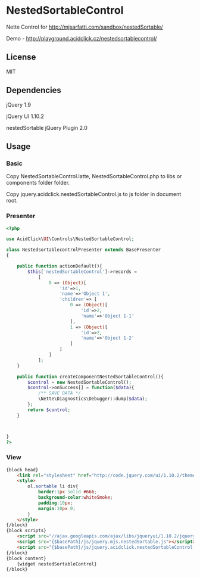 # NestedSortableControl

Nette Control for http://mjsarfatti.com/sandbox/nestedSortable/

Demo - http://playground.acidclick.cz/nestedsortablecontrol/ 

## License

MIT

## Dependencies

jQuery 1.9

jQuery UI 1.10.2

nestedSortable jQuery Plugin 2.0

## Usage

### Basic

Copy NestedSortableControl.latte, NestedSortableControl.php to libs or components folder folder.

Copy jquery.acidclick.nestedSortableControl.js to js folder in document root.

### Presenter

```php
<?php

use AcidClick\UI\Controls\NestedSortableControl;

class NestedsortablecontrolPresenter extends BasePresenter
{

	public function actionDefault(){
		$this['nestedSortableControl']->records = 
			[
				0 => (Object)[
					'id'=>1,
					'name'=>'Object 1',
					'children'=> [
						0 => (Object)[
							'id'=>2,
							'name'=>'Object 1-1'							
						],
						1 => (Object)[
							'id'=>2,
							'name'=>'Object 1-2'							
						]						
					]
				]
			];		
	}

	public function createComponentNestedSortableControl(){
		$control = new NestedSortableControl();
		$control->onSuccess[] = function($data){
			/** SAVE DATA */
			\Nette\Diagnostics\Debugger::dump($data);
		};
		return $control;
	}



}
?>
```

### View 

```html
{block head}
	<link rel="stylesheet" href="http://code.jquery.com/ui/1.10.2/themes/smoothness/jquery-ui.css">
	<style>
		ol.sortable li div{
			border:1px solid #666;
			background-color:whiteSmoke;
			padding:10px;
			margin:10px 0;
		}
	</style>
{/block}
{block scripts}
	<script src="//ajax.googleapis.com/ajax/libs/jqueryui/1.10.2/jquery-ui.min.js"></script>
	<script src="{$basePath}/js/jquery.mjs.nestedSortable.js"></script>
	<script src="{$basePath}/js/jquery.acidclick.nestedSortableControl.js"></script>
{/block}
{block content}
	{widget nestedSortableControl}
{/block}
```